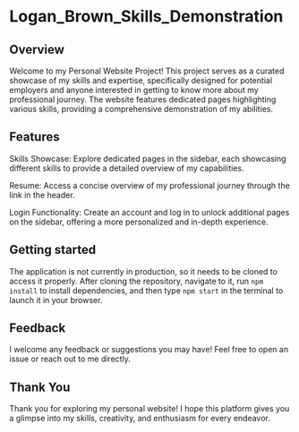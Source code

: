 # Logan_Brown_Skills_Demonstration

## Overview

Welcome to my Personal Website Project! This project serves as a curated showcase of my skills and expertise, specifically designed for potential employers and anyone interested in getting to know more about my professional journey. The website features dedicated pages highlighting various skills, providing a comprehensive demonstration of my abilities.

## Features

Skills Showcase: Explore dedicated pages in the sidebar, each showcasing different skills to provide a detailed overview of my capabilities.

Resume: Access a concise overview of my professional journey through the link in the header.

Login Functionality: Create an account and log in to unlock additional pages on the sidebar, offering a more personalized and in-depth experience.

## Getting started

The application is not currently in production, so it needs to be cloned to access it properly. After cloning the repository, navigate to it, run `npm install` to install dependencies, and then type `npm start` in the terminal to launch it in your browser.

## Feedback

I welcome any feedback or suggestions you may have! Feel free to open an issue or reach out to me directly.

## Thank You

Thank you for exploring my personal website! I hope this platform gives you a glimpse into my skills, creativity, and enthusiasm for every endeavor.
